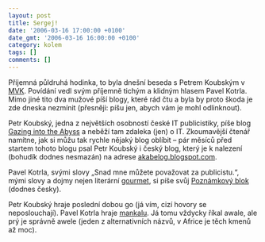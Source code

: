 ```yaml
---
layout: post
title: Sergej!
date: '2006-03-16 17:00:00 +0100'
date_gmt: '2006-03-16 16:00:00 +0100'
category: kolem
tags: []
comments: []
---
```

<p>Příjemná půldruhá hodinka, to byla dnešní beseda s Petrem Koubským v
<a href="http://www.mvk.cz">MVK</a>. Povídání vedl svým příjemně tichým a klidným
hlasem Pavel Kotrla. Mimo jiné tito dva mužové píší blogy, které rád
čtu a byla by proto škoda je zde dneska nezmínit (přesněji: píšu jen, abych vám
je mohl odlinknout).</p>
<p>Petr Koubský, jedna z největších osobností české IT publicistiky, píše blog <a href="http://gazingabyss.blogspot.com/">Gazing into the Abyss</a> a neběží tam zdaleka
(jen) o IT. Zkoumavější čtenář namítne, jak si můžu tak rychle nějaký blog oblíbit &ndash;
pár měsíců před startem tohoto blogu psal Petr Koubský i český blog, který je k nalezení (bohudík dodnes
nesmazán) na adrese <a href="http://akabelog.blogspot.com/">akabelog.blogspot.com</a>.</p>
<p>Pavel Kotrla, svými slovy &bdquo;Snad mne můžete považovat za publicistu.&ldquo;, mými slovy
a dojmy nejen literární <a href="http://slovnik-cizich-slov.abz.cz/web.php/hledat?typ_hledani=prefix&typ_hledani=prefix&cizi_slovo=gourmet">gourmet</a>, si píše svůj <a href="http://kotrla.com/pmpro/">Poznámkový blok</a> (dodnes
česky).</p>
<p>Petr Koubský hraje poslední dobou go (já vím, cizí hovory se neposlouchají). Pavel Kotrla hraje <a href="http://kotrla.com/pmpro/index.php/site/darek_od_mamuta/">mankalu</a>. Já tomu vždycky říkal awale, ale prý je správně awele (jeden z alternativních názvů, v Africe je těch kmenů až moc).</p>
